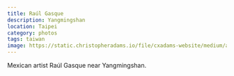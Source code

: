 ```yaml
---
title: Raúl Gasque
description: Yangmingshan
location: Taipei
category: photos
tags: taiwan
image: https://static.christopheradams.io/file/cxadams-website/medium/albums/2019/20190519-20190520_Taipei_Raul/20190519-20190520_Taipei_Raul_4261_07-0.jpg
---
```


Mexican artist Raúl Gasque near Yangmingshan.
